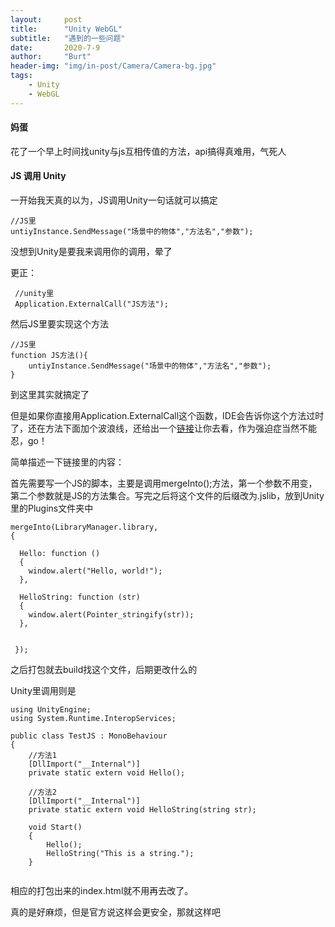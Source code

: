 ```yaml
---
layout:     post
title:      "Unity WebGL"
subtitle:   "遇到的一些问题"
date:       2020-7-9
author:     "Burt"
header-img: "img/in-post/Camera/Camera-bg.jpg"
tags:
    - Unity
    - WebGL
---
```






#### 妈蛋

花了一个早上时间找unity与js互相传值的方法，api搞得真难用，气死人



#### JS 调用 Unity

一开始我天真的以为，JS调用Unity一句话就可以搞定

~~~
//JS里
untiyInstance.SendMessage("场景中的物体","方法名","参数");
~~~

没想到Unity是要我来调用你的调用，晕了

更正：

~~~
 //unity里
 Application.ExternalCall("JS方法");
~~~

然后JS里要实现这个方法

~~~
//JS里
function JS方法(){
	untiyInstance.SendMessage("场景中的物体","方法名","参数");
}
~~~

到这里其实就搞定了

但是如果你直接用Application.ExternalCall这个函数，IDE会告诉你这个方法过时了，还在方法下面加个波浪线，还给出一个<a href = "https://docs.unity3d.com/Manual/webgl-interactingwithbrowserscripting.html">链接</a>让你去看，作为强迫症当然不能忍，go！

简单描述一下链接里的内容：

首先需要写一个JS的脚本，主要是调用mergeInto();方法，第一个参数不用变，第二个参数就是JS的方法集合。写完之后将这个文件的后缀改为.jslib，放到Unity里的Plugins文件夹中

~~~
mergeInto(LibraryManager.library, 
{
 
  Hello: function ()
  {
    window.alert("Hello, world!");
  },
 
  HelloString: function (str) 
  {
    window.alert(Pointer_stringify(str));
  },
 
 
 });
~~~

之后打包就去build找这个文件，后期更改什么的

Unity里调用则是

~~~
using UnityEngine;
using System.Runtime.InteropServices;
 
public class TestJS : MonoBehaviour
{
	//方法1
    [DllImport("__Internal")]
    private static extern void Hello();
 
 	//方法2
    [DllImport("__Internal")]
    private static extern void HelloString(string str);

    void Start()
    {
        Hello();
        HelloString("This is a string.");
    }


~~~

相应的打包出来的index.html就不用再去改了。

真的是好麻烦，但是官方说这样会更安全，那就这样吧


